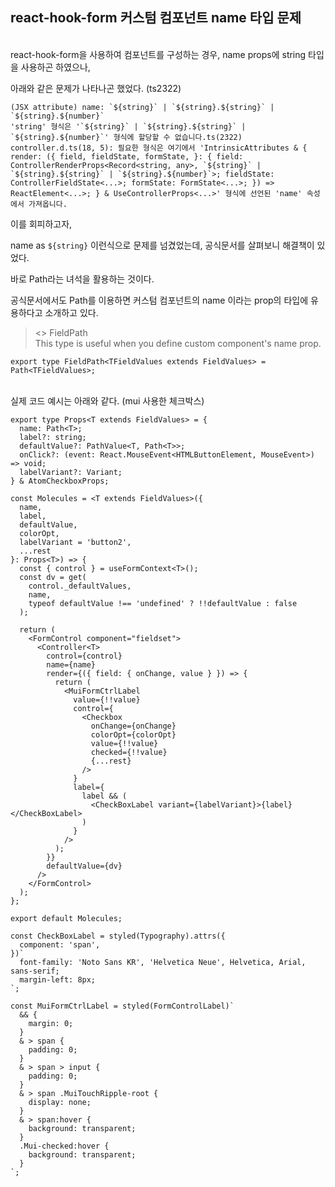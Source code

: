 ## react-hook-form 커스텀 컴포넌트 name 타입 문제
<br>
react-hook-form을 사용하여 컴포넌트를 구성하는 경우,
name props에 string 타입을 사용하곤 하였으나,

아래와 같은 문제가 나타나곤 했었다. (ts2322)

```tsx
(JSX attribute) name: `${string}` | `${string}.${string}` | `${string}.${number}`
'string' 형식은 '`${string}` | `${string}.${string}` | `${string}.${number}`' 형식에 할당할 수 없습니다.ts(2322)
controller.d.ts(18, 5): 필요한 형식은 여기에서 'IntrinsicAttributes & { render: ({ field, fieldState, formState, }: { field: ControllerRenderProps<Record<string, any>, `${string}` | `${string}.${string}` | `${string}.${number}`>; fieldState: ControllerFieldState<...>; formState: FormState<...>; }) => ReactElement<...>; } & UseControllerProps<...>' 형식에 선언된 'name' 속성에서 가져옵니다.
```

이를 회피하고자, 

name as `${string}`
이런식으로 문제를 넘겼었는데, 공식문서를 살펴보니 해결책이 있었다.

바로 Path라는 녀석을 활용하는 것이다.

공식문서에서도 Path를 이용하면 커스텀 컴포넌트의 name 이라는 prop의 타입에 유용하다고 소개하고 있다.

> <> FieldPath <br>
> This type is useful when you define custom component's name prop.

```
export type FieldPath<TFieldValues extends FieldValues> = Path<TFieldValues>;
```
<br>
실제 코드 예시는 아래와 같다. (mui 사용한 체크박스)

```tsx
export type Props<T extends FieldValues> = {
  name: Path<T>;
  label?: string;
  defaultValue?: PathValue<T, Path<T>>;
  onClick?: (event: React.MouseEvent<HTMLButtonElement, MouseEvent>) => void;
  labelVariant?: Variant;
} & AtomCheckboxProps;

const Molecules = <T extends FieldValues>({
  name,
  label,
  defaultValue,
  colorOpt,
  labelVariant = 'button2',
  ...rest
}: Props<T>) => {
  const { control } = useFormContext<T>();
  const dv = get(
    control._defaultValues,
    name,
    typeof defaultValue !== 'undefined' ? !!defaultValue : false
  );

  return (
    <FormControl component="fieldset">
      <Controller<T>
        control={control}
        name={name}
        render={({ field: { onChange, value } }) => {
          return (
            <MuiFormCtrlLabel
              value={!!value}
              control={
                <Checkbox
                  onChange={onChange}
                  colorOpt={colorOpt}
                  value={!!value}
                  checked={!!value}
                  {...rest}
                />
              }
              label={
                label && (
                  <CheckBoxLabel variant={labelVariant}>{label}</CheckBoxLabel>
                )
              }
            />
          );
        }}
        defaultValue={dv}
      />
    </FormControl>
  );
};

export default Molecules;

const CheckBoxLabel = styled(Typography).attrs({
  component: 'span',
})`
  font-family: 'Noto Sans KR', 'Helvetica Neue', Helvetica, Arial, sans-serif;
  margin-left: 8px;
`;

const MuiFormCtrlLabel = styled(FormControlLabel)`
  && {
    margin: 0;
  }
  & > span {
    padding: 0;
  }
  & > span > input {
    padding: 0;
  }
  & > span .MuiTouchRipple-root {
    display: none;
  }
  & > span:hover {
    background: transparent;
  }
  .Mui-checked:hover {
    background: transparent;
  }
`;
```